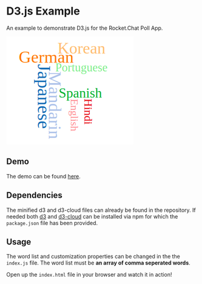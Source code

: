 # D3.js Example

An example to demonstrate D3.js for the Rocket.Chat Poll App.

![](/example.png)

## Demo

The demo can be found [here](https://drive.google.com/file/d/15Qiw2q8nOJGTDCbRLDdSe3mwpnaLMuHh/view?usp=sharing).

## Dependencies

The minified d3 and d3-cloud files can already be found in the repository. If needed both [d3](https://www.npmjs.com/package/d3) and [d3-cloud](https://www.npmjs.com/package/d3-cloud) can be installed via npm for which the `package.json` file has been provided.

## Usage

The word list and customization properties can be changed in the the `index.js` file. The word list must be **an array of comma seperated words**.

Open up the `index.html` file in your browser and watch it in action!
